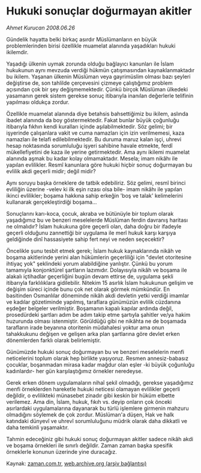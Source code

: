 # Hukuki sonuçlar  doğurmayan akitler

*Ahmet Kurucan 2008.06.26*

<tr><td class="metin" colspan="2" style="padding-top: 20px; padding-left: 5px; padding-right: 10px;">Gündelik hayatta belki birkaç asırdır Müslümanların en büyük problemlerinden birisi özellikle muamelat alanında yaşadıkları hukuki ikilemdir.</td></tr><tr><td class="metin" colspan="2" style="padding-top: 20px; padding-left: 5px; padding-right: 10px;"><p>Yaşadığı ülkenin uymak zorunda olduğu bağlayıcı kanunları ile İslam hukukunun aynı mevzuda verdiği hükmün çatışmasından kaynaklanmaktadır bu ikilem. Yaşanan ülkenin Müslüman veya gayrimüslim olması bazı şeyleri değiştirse de, son tahlilde çerçevesini çizmeye çalıştığımız problem açısından çok bir şey değişmemektedir. Çünkü birçok Müslüman ülkedeki yasamanın gerek sistem gerekse sonuç itibarıyla inanılan değerlerle telifinin yapılması oldukça zordur. 
<p>Özellikle muamelat alanında diye betahsis bahsettiğimiz bu ikilem, aslında ibadet alanında da boy göstermektedir. Fakat bunlar büyük çoğunluğu itibarıyla fıkhın kendi kuralları içinde aşılabilmektedir. Söz gelimi; bir işyerinde çalışanlara vakit ve cuma namazları için izin verilmemesi, kaza namazları ile telafi edilebilmektedir. Bu duruma maruz kalan işçi, uhrevi hesap noktasında sorumluluğu işyeri sahibine havale etmekte, ferdî mükellefiyetini de kaza ile yerine getirmektedir. Ama aynı ikilemi muamelat alanında aşmak bu kadar kolay olmamaktadır. Mesela; imam nikâhı ile yapılan evlilikler. Resmî kanunlara göre hukuki hiçbir sonuç doğurmayan bu evlilik akdi geçerli midir; değil midir? 
<p>Aynı soruyu başka örneklere de tatbik edebiliriz. Söz gelimi, resmî birinci evliliğin üzerine -velev ki ilk eşin rızası olsa bile- imam nikâhı ile yapılan ikinci evlilikler; boşama hakkına sahip erkeğin 'boş ve talak' kelimelerini kullanarak gerçekleştirdiği boşama...
<p>Sonuçlarını karı-koca, çocuk, akraba ve bütünüyle bir toplum olarak yaşadığımız bu ve benzeri meselelerde Müslüman ferdin davranış haritası ne olmalıdır? İslam hukukuna göre geçerli olan, daha doğru bir ifadeyle geçerli olduğunu zannettiği bir uygulama ile merî hukuk karşı karşıya geldiğinde dinî hassasiyete sahip fert neyi ve neden seçecektir? 
<p>Öncelikle şunu tesbit etmek gerek; İslam hukuk kaynaklarında nikâh ve boşama akitlerinde yerini alan hükümlerin geçerliliği için "devlet otoritesine ihtiyaç yok" şeklindeki yorum alabildiğine yanlıştır. Çünkü bu yorum tamamıyla konjonktürel şartların lazımıdır. Dolayısıyla nikâh ve boşama ile alakalı içtihadlar geçerliğini bugün devam ettirse de, uygulama şekli itibarıyla farklılıklara gidilebilir. Nitekim 15 asırlık İslam hukukunun gelişim ve değişim süreci içinde bunu çok net olarak görmek mümkündür. En basitinden Osmanlılar döneminde nikâh akdi devletin yetki verdiği imamlar ve kadılar gözetiminde yapılmış, taraflara günümüzün evlilik cüzdanına eşdeğer belgeler verilmiştir. Boşamanın kapalı kapılar ardında değil, prosedürdeki şartları adım be adım takip etme şartıyla şahitler ve/ya hakim huzurunda olması istenmiştir. Görüldüğü gibi ne nikâhta ne de boşamada tarafların irade beyanına otoritenin müdahalesi yoktur ama onun tahakkukunu değişen ve gelişen arka plan şartlarına göre devlet erken dönemlerden farklı olarak belirlemiştir. 
<p>Günümüzde hukuki sonuç doğurmayan bu ve benzeri meselelerin menfi neticelerini toplum olarak hep birlikte yaşıyoruz. Resmen annesiz-babasız çocuklar, boşanmadan mirasa kadar mağdur olan eşler -ki büyük çoğunluğu kadınlardır- her gün karşılaştığımız örnekler neredeyse. 
<p>Gerek erken dönem uygulamaların nihaî şekil olmadığı, gerekse yaşadığımız menfi örneklerden hareketle hukuki neticesi olamayan evlilikler geçerli değildir, o evlilikteki münasebet zinadır gibi keskin bir hüküm elbette verilemez. Ama din, İslam, hukuk, fıkıh vs. deyip onların çok önceki asırlardaki uygulamalarına dayanarak bu türlü işlemlere girmenin mahzuru olmadığını söylemek de çok zordur. Müslüman'a düşen, Hak ve halk katındaki dünyevî ve uhrevî sorumluluğunu müdrik olarak daha dikkatli ve daha temkinli yaşamaktır. 
<p>Tahmin edeceğiniz gibi hukuki sonuç doğurmayan akitler sadece nikâh akdi ve boşama örnekleri ile sınırlı değildir. Zaman zaman başka spesifik örneklerle konunun üzerinde yine duracağız. <br/></p></p></p></p></p></p></p></p></td></tr>

Kaynak: [zaman.com.tr](http://zaman.com.tr/yazar.do?yazino=706686), [web.archive.org (arşiv bağlantısı)](http://web.archive.org/web/20080828130018/http://www.zaman.com.tr:80/yazar.do?yazino=706686)
